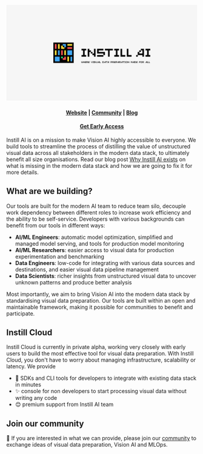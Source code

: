 <p align="center">
  <img src="https://raw.githubusercontent.com/instill-ai/.github/main/img/instill.png" alt="Instill AI - Where Visual Data Preparation Made for All" />
</p>

<h4 align="center">
    <p>
        <a href="https://www.instill.tech">Website</a> |
        <a href="https://discord.gg/sevxWsqpGh">Community</a> |
        <a href="https://blog.instill.tech">Blog</a>
    <p>
</h4>

<h4 align="center">
    <p>
        <a href="https://www.instill.tech/get-access"><strong>Get Early Access</strong></a>
    <p>
</h4>

Instill AI is on a mission to make Vision AI highly accessible to everyone. We build tools to streamline the process of distilling the value of unstructured visual data across all stakeholders in the modern data stack, to ultimately benefit all size organisations. Read our blog post [Why Instill AI exists](https://blog.instill.tech/why-instill-ai-exists/) on what is missing in the modern data stack and how we are going to fix it for more details.

## What are we building?

Our tools are built for the modern AI team to reduce team silo, decouple work dependency between different roles to increase work efficiency and the ability to be self-service. Developers with various backgrounds can benefit from our tools in different ways:

- **AI/ML Engineers**: automatic model optimization, simplified and managed model serving, and tools for production model monitoring
- **AI/ML Researchers**: easier access to visual data for production experimentation and benchmarking
- **Data Engineers**: low-code for integrating with various data sources and destinations, and easier visual data pipeline management
- **Data Scientists**: richer insights from unstructured visual data to uncover unknown patterns and produce better analysis

Most importantly, we aim to bring Vision AI into the modern data stack by standardising visual data preparation. Our tools are built within an open and maintainable framework, making it possible for communities to benefit and participate.

## Instill Cloud

Instill Cloud is currently in private alpha, working very closely with early users to build the most effective tool for visual data preparation. With Instill Cloud, you don't have to worry about managing infrastructure, scalability or latency. We provide

- 🧰 SDKs and CLI tools for developers to integrate with existing data stack in minutes 
- ✨ console for non developers to start processing visual data without writing any code
- 😊 premium support from Instill AI team

## Join our community

🚀 If you are interested in what we can provide, please join our [community](https://discord.gg/sevxWsqpGh) to exchange ideas of visual data preparation, Vision AI and MLOps.
